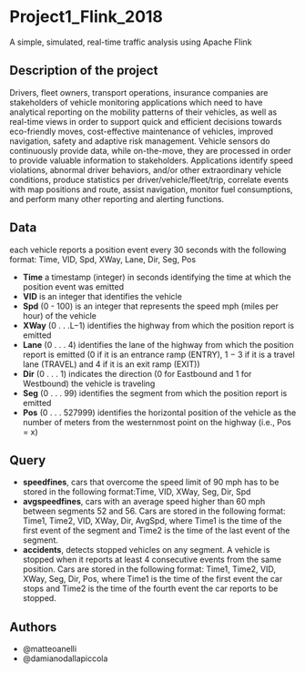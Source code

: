 # Project1_Flink_2018

A simple, simulated, real-time traffic analysis using Apache Flink

## Description of the project

Drivers, fleet owners, transport operations, insurance companies are stakeholders of vehicle monitoring applications which need to have analytical reporting on the mobility patterns of their vehicles, as well as real-time views in order to support quick and efficient decisions towards eco-friendly moves, cost-effective maintenance of vehicles, improved navigation, safety and adaptive risk management. Vehicle sensors do continuously provide data, while on-the-move, they are processed in order to provide valuable information to stakeholders. Applications identify speed violations, abnormal driver behaviors, and/or other extraordinary vehicle conditions, produce statistics per driver/vehicle/fleet/trip, correlate events with map positions and route, assist navigation, monitor fuel consumptions, and perform many other reporting and alerting functions.

## Data

each vehicle reports a position event every 30 seconds with the following format: Time, VID, Spd, XWay, Lane, Dir, Seg, Pos

- __Time__ a timestamp (integer) in seconds identifying the time at which the position event was emitted
- __VID__ is an integer that identifies the vehicle
- __Spd__ (0 - 100) is an integer that represents the speed mph (miles per hour) of the vehicle
- __XWay__ (0 . . .L−1) identifies the highway from which the position report is emitted
- __Lane__ (0 . . . 4) identifies the lane of the highway from which the position report is emitted (0 if it is an entrance ramp (ENTRY), 1 − 3 if it is a travel lane (TRAVEL) and 4 if it is an exit ramp (EXIT))
- __Dir__ (0 . . . 1) indicates the direction (0 for Eastbound and 1 for Westbound) the vehicle is traveling
- __Seg__ (0 . . . 99) identifies the segment from which the position report is emitted
- __Pos__ (0 . . . 527999) identifies the horizontal position of the vehicle as the number of meters from the westernmost point on the highway (i.e., Pos = x)

## Query

- __speedfines__, cars that overcome the speed limit of 90 mph has to be stored in the following format:Time, VID, XWay, Seg, Dir, Spd
- __avgspeedfines__, cars with an average speed higher than 60 mph between segments 52 and 56. Cars are stored in the following format: Time1, Time2, VID, XWay, Dir, AvgSpd, where Time1 is the time of the first event of the segment and Time2 is the time of the last event of the segment.
- __accidents__, detects stopped vehicles on any segment. A vehicle is stopped when it reports at least 4 consecutive events from the same position. Cars are stored in the following format: Time1, Time2, VID, XWay, Seg, Dir, Pos, where Time1 is the time of the first event the car stops and Time2 is the time of the fourth event the car reports to be stopped.

## Authors
- @matteoanelli
- @damianodallapiccola
